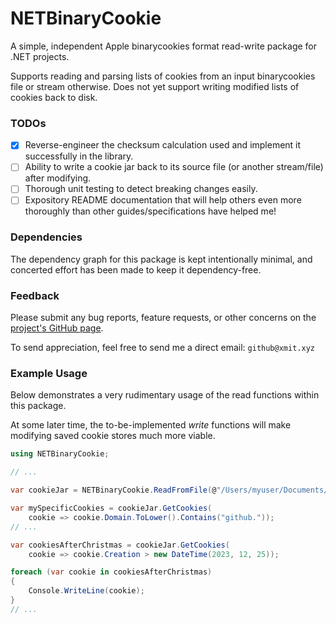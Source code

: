 # NETBinaryCookie

A simple, independent Apple binarycookies format read-write package for .NET projects.

Supports reading and parsing lists of cookies from an input binarycookies file or stream otherwise. Does not yet support writing modified lists of cookies back to disk.

### TODOs

- [X] Reverse-engineer the checksum calculation used and implement it successfully in the library.
- [ ] Ability to write a cookie jar back to its source file (or another stream/file) after modifying.
- [ ] Thorough unit testing to detect breaking changes easily.
- [ ] Expository README documentation that will help others even more thoroughly than other guides/specifications have helped me!

### Dependencies

The dependency graph for this package is kept intentionally minimal, and concerted effort has been made to keep it dependency-free.

### Feedback

Please submit any bug reports, feature requests, or other concerns on the [project's GitHub page](https://github.com/NotsoanoNimus/NETBinaryCookie).

To send appreciation, feel free to send me a direct email: `github@xmit.xyz`    

### Example Usage

Below demonstrates a very rudimentary usage of the read functions within this package.

At some later time, the to-be-implemented _write_ functions will make modifying saved cookie stores much more viable.

```c#
using NETBinaryCookie;

// ...

var cookieJar = NETBinaryCookie.ReadFromFile(@"/Users/myuser/Documents/Cookies.binarycookies");

var mySpecificCookies = cookieJar.GetCookies(
    cookie => cookie.Domain.ToLower().Contains("github."));
// ...

var cookiesAfterChristmas = cookieJar.GetCookies(
    cookie => cookie.Creation > new DateTime(2023, 12, 25));

foreach (var cookie in cookiesAfterChristmas)
{
    Console.WriteLine(cookie);
}
// ...
```
